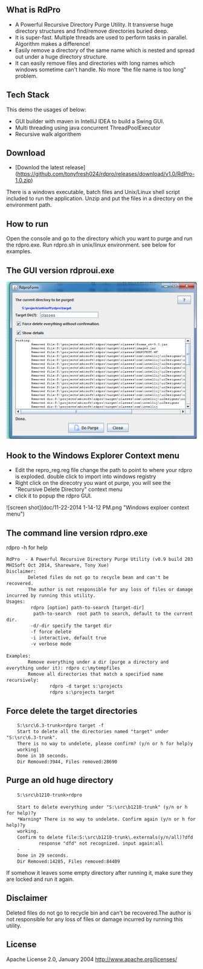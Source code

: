## What is RdPro

* A Powerful Recursive Directory Purge Utility.  It transverse huge directory structures and find/remove directories buried deep. 
* It is super-fast.  Multiple threads are used to perform tasks in parallel. Algorithm makes a difference!
* Easily remove a directory of the same name which is nested and spread out under a huge directory structure. 
* It can easily remove files and directories with long names which windows sometime can't handle.  No more “the file name is too long" problem. 

## Tech Stack
This demo the usages of below:
* GUI builder with maven in IntelliJ IDEA to build a Swing GUI.
* Multi threading using java concurrent ThreadPoolExecutor
* Recursive walk algorithem

## Download

- [Downlod the latest release] (https://github.com/tonyfresh024/rdpro/releases/download/v1.0/RdPro-1.0.zip)

There is a windows executable, batch files and Unix/Linux shell script included to run the application. Unzip and put the files in a directory on the environment path. 

## How to run

Open the console and go to the directory which you want to purge and run the rdpro.exe.  Run rdpro.sh in unix/linux environment. see below for examples.

## The GUI version rdproui.exe

![screen shot](doc/11-21-2014%2010-10-21%20PM.png "rdproui.exe screenshot")


## Hook to the Windows Explorer Context menu
- Edit the repro_reg.reg file change the path to point to where your rdpro is exploded.
double click to import into windows registry
- Right click on the direcotry you want ot purge, you will see the "Recursive Delete Directory" context menu
- click it to popup the rdpro GUI.

![screen shot](doc/11-22-2014 1-14-12 PM.png "Windows exploer context menu")



##  The command line version rdpro.exe
rdpro -h for help

```
RdPro  - A Powerful Recursive Directory Purge Utility (v0.9 build 203 MHISoft Oct 2014, Shareware, Tony Xue)
Disclaimer:
        Deleted files do not go to recycle bean and can't be recovered.
        The author is not responsible for any loss of files or damage incurred by running this utility.
Usages:
         rdpro [option] path-to-search [target-dir]
          path-to-search  root path to search, default to the current dir.
         -d/-dir specify the target dir
         -f force delete
         -i interactive, default true
         -v verbose mode
         
Examples:
        Remove everything under a dir (purge a directory and everything under it): rdpro c:\mytempfiles
        Remove all directories that match a specified name recursively:
                rdpro -d target s:\projects
                rdpro s:\projects target

```


## Force delete the target directories

```
	S:\src\6.3-trunk>rdpro target -f
	Start to delete all the directories named "target" under "S:\src\6.3-trunk".
	There is no way to undelete, please confirm? (y/n or h for help)y
	working|
	Done in 10 seconds.
	Dir Removed:3944, Files removed:28690
```

## Purge an old huge directory

```
	S:\src\b1210-trunk>rdpro

	Start to delete everything under "S:\src\b1210-trunk" (y/n or h for help)?y
 	*Warning* There is no way to undelete. Confirm again (y/n or h for help)?y
	working.
	Confirm to delete file:S:\src\b1210-trunk\.externals(y/n/all)?dfd
        	response "dfd" not recognized. input again:all
	-
	Done in 29 seconds.
	Dir Removed:14285, Files removed:84409
```


If somehow it leaves some empty directory after running it, make sure they are locked and run it again. 

## Disclaimer
Deleted files do not go to recycle bin and can't be recovered.The author is not responsible for any loss of files or damage incurred by running this utility.

## License
Apache License 2.0, January 2004 http://www.apache.org/licenses/
